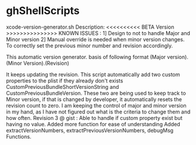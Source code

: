 ghShellScripts
==============

xcode-version-generator.sh
Description:
<<<<<<<<<< BETA Version >>>>>>>>>>>>>>> 
KNOWN ISSUES : 
1] Design to not to handle Major and Minor version
2] Manual override is needed when minor version changes. To correctly set the previous minor number and revision accordingly.

This automatic version generator. basis of following format 
(Major version).(Minor Version).(Revision) 

It keeps updating the revision. 
This script automatically add two custom properties to the plist if they already don't 
exists CustomPreviousBundleShortVersionString and CustomPreviousBundleVersion. These two 
are being used to keep track to Minor version, if that is changed by developer, it 
automatically resets the revision count to zero. I am keeping the control of major and 
minor version in my hand, as I have not figured out what is the criteria to change them 
and how often. 
Revision 3 @ gist : Able to handle if custom property exist but having no value. 
Added more function for ease of understanding 
Added extractVersionNumbers, 
extractPreviousVersionNumbers, debugMsg Functions.
